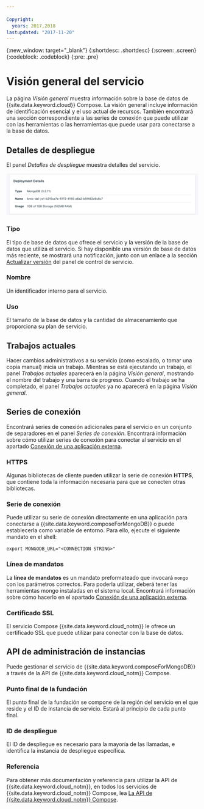 ```yaml
---

Copyright:
  years: 2017,2018
lastupdated: "2017-11-20"
---
```


{:new_window: target="_blank"}
{:shortdesc: .shortdesc}
{:screen: .screen}
{:codeblock: .codeblock}
{:pre: .pre}

# Visión general del servicio

La página _Visión general_ muestra información sobre la base de datos de {{site.data.keyword.cloud}} Compose. La visión general incluye información de identificación esencial y el uso actual de recursos. También encontrará una sección correspondiente a las series de conexión que puede utilizar con las herramientas o las herramientas que puede usar para conectarse a la base de datos.

## Detalles de despliegue

El panel _Detalles de despliegue_ muestra detalles del servicio.

![Detalles de despliegue](./images/mongodb-deployment-details.png "Una vista del panel Detalles de despliegue")

### Tipo

El tipo de base de datos que ofrece el servicio y la versión de la base de datos que utiliza el servicio. Si hay disponible una versión de base de datos más reciente, se mostrará una notificación, junto con un enlace a la sección [Actualizar versión](/docs/services/ComposeForMongoDB/dashboard-settings.html#upgrade-version) del panel de control de servicio.

### Nombre

Un identificador interno para el servicio.

### Uso

El tamaño de la base de datos y la cantidad de almacenamiento que proporciona su plan de servicio.

## Trabajos actuales

Hacer cambios administrativos a su servicio (como escalado, o tomar una copia manual) inicia un trabajo. Mientras se está ejecutando un trabajo, el panel _Trabajos actuales_ aparecerá en la página _Visión general_, mostrando el nombre del trabajo y una barra de progreso. Cuando el trabajo se ha completado, el panel _Trabajos actuales_ ya no aparecerá en la página _Visión general_.

## Series de conexión

Encontrará series de conexión adicionales para el servicio en un conjunto de separadores en el panel _Series de conexión_. Encontrará información sobre cómo utilizar series de conexión para conectar al servicio en el apartado [Conexión de una aplicación externa](./connecting-external.html).

### HTTPS

Algunas bibliotecas de cliente pueden utilizar la serie de conexión **HTTPS**, que contiene toda la información necesaria para que se conecten otras bibliotecas.

### Serie de conexión

Puede utilizar su serie de conexión directamente en una aplicación para conectarse a {{site.data.keyword.composeForMongoDB}} o puede establecerla como variable de entorno. Para ello, ejecute el siguiente mandato en el shell:

```
export MONGODB_URL="<CONNECTION STRING>"
```

### Línea de mandatos

La **línea de mandatos** es un mandato preformateado que invocará `mongo` con los parámetros correctos. Para poderla utilizar, deberá tener las herramientas mongo instaladas en el sistema local. Encontrará información sobre cómo hacerlo en el apartado [Conexión de una aplicación externa](./connecting-external.html).

### Certificado SSL

El servicio Compose {{site.data.keyword.cloud_notm}} le ofrece un certificado SSL que puede utilizar para conectar con la base de datos.


## API de administración de instancias

Puede gestionar el servicio de {{site.data.keyword.composeForMongoDB}} a través de la API de {{site.data.keyword.cloud_notm}} Compose.

### Punto final de la fundación

El punto final de la fundación se compone de la región del servicio en el que reside y el ID de instancia de servicio. Estará al principio de cada punto final.

### ID de despliegue

El ID de despliegue es necesario para la mayoría de las llamadas, e identifica la instancia de despliegue específica.

### Referencia

Para obtener más documentación y referencia para utilizar la API de {{site.data.keyword.cloud_notm}}, en todos los servicios de {{site.data.keyword.cloud_notm}} Compose, lea [La API de {{site.data.keyword.cloud_notm}} Compose](https://www.compose.com/articles/the-ibm-cloud-compose-api/).
